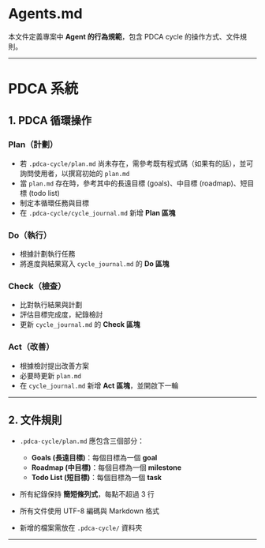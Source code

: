 # Agents.md

本文件定義專案中 **Agent 的行為規範**，包含 PDCA cycle 的操作方式、文件規則。

---

# PDCA 系統

## 1. PDCA 循環操作

### Plan（計劃）

* 若 `.pdca-cycle/plan.md` 尚未存在，需參考既有程式碼（如果有的話），並可詢問使用者，以撰寫初始的 `plan.md`
* 當 `plan.md` 存在時，參考其中的長遠目標 (goals)、中目標 (roadmap)、短目標 (todo list)
* 制定本循環任務與目標
* 在 `.pdca-cycle/cycle_journal.md` 新增 **Plan 區塊**

### Do（執行）

* 根據計劃執行任務
* 將進度與結果寫入 `cycle_journal.md` 的 **Do 區塊**

### Check（檢查）

* 比對執行結果與計劃
* 評估目標完成度，紀錄檢討
* 更新 `cycle_journal.md` 的 **Check 區塊**

### Act（改善）

* 根據檢討提出改善方案
* 必要時更新 `plan.md`
* 在 `cycle_journal.md` 新增 **Act 區塊**，並開啟下一輪

---

## 2. 文件規則

* `.pdca-cycle/plan.md` 應包含三個部分：

  * **Goals (長遠目標)**：每個目標為一個 **goal**
  * **Roadmap (中目標)**：每個目標為一個 **milestone**
  * **Todo List (短目標)**：每個目標為一個 **task**
* 所有紀錄保持 **簡短條列式**，每點不超過 3 行
* 所有文件使用 UTF-8 編碼與 Markdown 格式
* 新增的檔案需放在 `.pdca-cycle/`  資料夾

---







